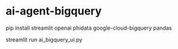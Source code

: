 # ai-agent-bigquery

pip install streamlit openai phidata google-cloud-bigquery pandas

streamlit run ai_bigquery_ui.py
